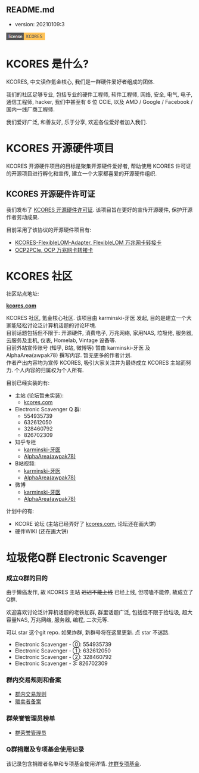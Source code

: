 README.md
---------

- version: 20210109:3

![license-kcores](./src/assets/images/license-kcores.png)

# KCORES 是什么?

KCORES, 中文读作氪金核心, 我们是一群硬件爱好者组成的团体.   

我们的社区足够专业, 包括专业的硬件工程师, 软件工程师, 网络, 安全, 电气, 电子, 通信工程师, hacker, 我们中甚至有 6 位 CCIE, 以及 AMD / Google / Facebook / 国内一线厂商工程师.  

我们爱好广泛, 和善友好, 乐于分享, 欢迎各位爱好者加入我们.   

# KCORES 开源硬件项目

KCORES 开源硬件项目的目标是聚集开源硬件爱好者, 帮助使用 KCORES 许可证的开源项目进行孵化和宣传, 建立一个大家都喜爱的开源硬件组织.  

## KCORES 开源硬件许可证

 我们发布了 [KCORES 开源硬件许可证](https://github.com/KCORES/kcores-license). 该项目旨在更好的宣传开源硬件, 保护开源作者劳动成果.  

目前采用了该协议的开源硬件项目有:

- [KCORES-FlexibleLOM-Adapter, FlexibleLOM 万兆网卡转接卡](https://github.com/KCORES/KCORES-FlexibleLOM-Adapter)
- [OCP2PCIe, OCP 万兆网卡转接卡](https://github.com/KCORES/OCP2PCIe)


# KCORES 社区 

社区站点地址:  

**[kcores.com](https://kcores.com/)**  

KCORES 社区, 氪金核心社区. 该项目由 karminski-牙医 发起, 目的是建立一个大家能轻松讨论泛计算机话题的讨论环境.  
目前话题包括但不限于: 开源硬件, 消费电子, 万兆网络, 家用NAS, 垃圾佬, 服务器, 云服务及主机, 仪表, Homelab, Vintage 设备等.  
目前外站宣传账号 (知乎, B站, 微博等) 暂由 karminski-牙医 及 AlphaArea(awpak78) 撰写内容. 暂无更多的作者计划.   
作者产出内容均为宣传 KCORES, 吸引大家关注并为最终成立 KCORES 主站而努力. 个人内容的归属权为个人所有.  

目前已经实装的有:  

- 主站 (论坛暂未实装):
    - [kcores.com](https://kcores.com/)
- Electronic Scavenger Q 群: 
    - 554935739
    - 632612050
    - 328460792
    - 826702309
- 知乎专栏
    - [karminski-牙医](https://zhuanlan.zhihu.com/kcores) 
    - [AlphaArea(awpak78)](https://www.zhihu.com/people/awpak78/posts) 
- B站视频: 
    - [karminski-牙医](https://space.bilibili.com/450407615) 
    - [AlphaArea(awpak78)](https://space.bilibili.com/1292029)       
- 微博
    - [karminski-牙医](https://weibo.com/linfcstmr) 
    - [AlphaArea(awpak78)](https://weibo.com/u/7508856642)       

计划中的有:  

- KCORE 论坛 (主站已经弄好了 [kcores.com](http://kcores.com), 论坛还在画大饼)
- 硬件WIKI (还在画大饼)




# 垃圾佬Q群 Electronic Scavenger

### 成立Q群的目的

由于懒癌发作, 故 KCORES 主站 <del>迟迟不能上线</del> 已经上线, 但唠嗑不能停, 故成立了Q群. 

欢迎喜欢讨论泛计算机话题的老铁加群, 群里话题广泛, 包括但不限于捡垃圾, 超大容量NAS, 万兆网络, 服务器, 编程, 二次元等.  

可以 star 这个git repo. 如果炸群, 新群号将在这里更新. 点 star 不迷路.  

- Electronic Scavenger - ⓪: 554935739
- Electronic Scavenger - ①: 632612050
- Electronic Scavenger - ②: 328460792
- Electronic Scavenger - 3: 826702309

### 群内交易规则和备案

- [群内交易规则](./DOCUMENTS/群内交易规则.md)  
- [贩卖者备案](./DOCUMENTS/贩卖者备案.md)

### 群荣誉管理员榜单

- [群荣誉管理员](./DOCUMENTS/荣誉管理员.md)

### Q群捐赠及专项基金使用记录

该记录包含捐赠者名单和专项基金使用详情. [炸群专项基金](./DOCUMENTS/炸群专项基金.md).  

